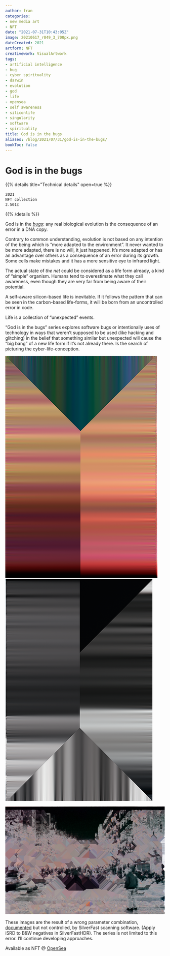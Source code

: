 ```yaml
---
author: fran
categories:
- new media art
- NFT
date: "2021-07-31T10:43:05Z"
image: 20210617_r049_3_700px.png
dateCreated: 2021
artform: NFT
creativework: VisualArtwork
tags:
- artificial intelligence
- bug
- cyber spirituality
- darwin
- evolution
- god
- life
- opensea
- self awareness
- siliconlife
- singularity
- software
- spirituality
title: God is in the bugs
aliases: /blog/2021/07/31/god-is-in-the-bugs/
bookToc: false
---
```


# God is in the bugs
{{% details title="Technical details" open=true %}}
````
2021
NFT collection
2.501Ξ
````
{{% /details %}}

God is in the [_bugs_](https://en.wikipedia.org/wiki/Software_bug): any real biological evolution is the consequence of an error in a DNA copy. 

Contrary to common understanding, evolution is not based on any intention of the being which is “more adapted to the environment”. It never wanted to be more adapted, there is no will, it just happened. It’s more adapted or has an advantage over others as a consequence of an error during its growth. Some cells make mistakes and it has a more sensitive eye to infrared light.

The actual state of _the net_ could be considered as a life form already, a kind of “simple” organism. Humans tend to overestimate what they call awareness, even though they are very far from being aware of their potential. 

A self-aware silicon-based life is inevitable. If it follows the pattern that can be seen in the carbon-based life-forms, it will be born from an uncontrolled error in code.

Life is a collection of “unexpected” events.

“God is in the bugs” series explores software bugs or intentionally uses of technology in ways that weren’t supposed to be used (like hacking and glitching) in the belief that something similar but unexpected will cause the “big bang” of a new life form if it’s not already there. Is the search of picturing the cyber-life-conception.

![God is in the bugs (#1)](20210617_r049_3_700px.png)  ![](20210706_r075_29_700px.png)

![](20210706_r075_17_hicetnunc.jpg)
    

These images are the result of a wrong parameter combination, [documented](https://forum.silverfast.com/all-other-problems-f31/black-white-scanning-problem-t13723.html) but not controlled, by SilverFast scanning software. (Apply iSRD to B&W negatives in SilverFastHDR). The series is not limited to this error. I’ll continue developing approaches.

Available as NFT @ [OpenSea](https://opensea.io/collection/god-is-in-the-bugs)